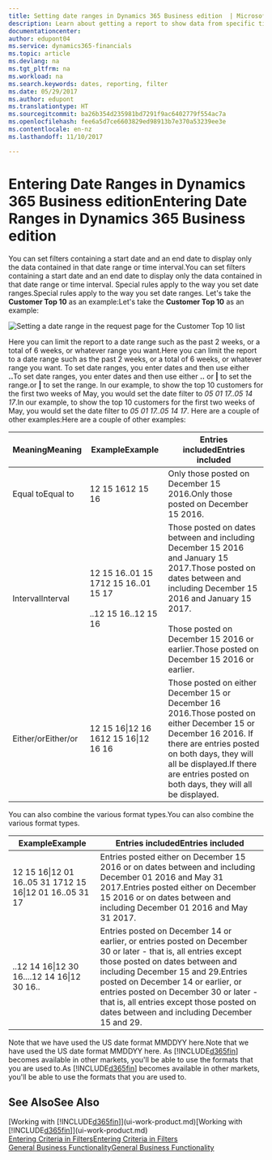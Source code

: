 ```yaml
---
title: Setting date ranges in Dynamics 365 Business edition  | Microsoft Docs
description: Learn about getting a report to show data from specific time periods using date ranges in Dynamics 365 Business edition .
documentationcenter: 
author: edupont04
ms.service: dynamics365-financials
ms.topic: article
ms.devlang: na
ms.tgt_pltfrm: na
ms.workload: na
ms.search.keywords: dates, reporting, filter
ms.date: 05/29/2017
ms.author: edupont
ms.translationtype: HT
ms.sourcegitcommit: ba26b354d235981bd7291f9ac6402779f554ac7a
ms.openlocfilehash: fee6a5d7ce6603829ed98913b7e370a53239ee3e
ms.contentlocale: en-nz
ms.lasthandoff: 11/10/2017

---
```

# <a name="entering-date-ranges-in-dynamics-365-business-edition"></a><span data-ttu-id="e4505-103">Entering Date Ranges in Dynamics 365 Business edition</span><span class="sxs-lookup"><span data-stu-id="e4505-103">Entering Date Ranges in Dynamics 365 Business edition</span></span> 
<span data-ttu-id="e4505-104">You can set filters containing a start date and an end date to display only the data contained in that date range or time interval.</span><span class="sxs-lookup"><span data-stu-id="e4505-104">You can set filters containing a start date and an end date to display only the data contained in that date range or time interval.</span></span> <span data-ttu-id="e4505-105">Special rules apply to the way you set date ranges.</span><span class="sxs-lookup"><span data-stu-id="e4505-105">Special rules apply to the way you set date ranges.</span></span> <span data-ttu-id="e4505-106">Let's take the **Customer Top 10** as an example:</span><span class="sxs-lookup"><span data-stu-id="e4505-106">Let's take the **Customer Top 10** as an example:</span></span>

![Setting a date range in the request page for the Customer Top 10 list](./media/ui-enter-date-ranges/customer-top10-list.png)

<span data-ttu-id="e4505-108">Here you can limit the report to a date range such as the past 2 weeks, or a total of 6 weeks, or whatever range you want.</span><span class="sxs-lookup"><span data-stu-id="e4505-108">Here you can limit the report to a date range such as the past 2 weeks, or a total of 6 weeks, or whatever range you want.</span></span> <span data-ttu-id="e4505-109">To set date ranges, you enter dates and then use either **..**</span><span class="sxs-lookup"><span data-stu-id="e4505-109">To set date ranges, you enter dates and then use either **..**</span></span> <span data-ttu-id="e4505-110">or **|** to set the range.</span><span class="sxs-lookup"><span data-stu-id="e4505-110">or **|** to set the range.</span></span> <span data-ttu-id="e4505-111">In our example, to show the top 10 customers for the first two weeks of May, you would set the date filter to *05 01 17..05 14 17*.</span><span class="sxs-lookup"><span data-stu-id="e4505-111">In our example, to show the top 10 customers for the first two weeks of May, you would set the date filter to *05 01 17..05 14 17*.</span></span>
<span data-ttu-id="e4505-112">Here are a couple of other examples:</span><span class="sxs-lookup"><span data-stu-id="e4505-112">Here are a couple of other examples:</span></span>

| <span data-ttu-id="e4505-113">Meaning</span><span class="sxs-lookup"><span data-stu-id="e4505-113">Meaning</span></span> | <span data-ttu-id="e4505-114">Example</span><span class="sxs-lookup"><span data-stu-id="e4505-114">Example</span></span> | <span data-ttu-id="e4505-115">Entries included</span><span class="sxs-lookup"><span data-stu-id="e4505-115">Entries included</span></span> |
|---|---|---|
|<span data-ttu-id="e4505-116">Equal to</span><span class="sxs-lookup"><span data-stu-id="e4505-116">Equal to</span></span>| <span data-ttu-id="e4505-117">12 15 16</span><span class="sxs-lookup"><span data-stu-id="e4505-117">12 15 16</span></span> |<span data-ttu-id="e4505-118">Only those posted on December 15 2016.</span><span class="sxs-lookup"><span data-stu-id="e4505-118">Only those posted on December 15 2016.</span></span>|
|<span data-ttu-id="e4505-119">Interval</span><span class="sxs-lookup"><span data-stu-id="e4505-119">Interval</span></span>| <span data-ttu-id="e4505-120">12 15 16..01 15 17</span><span class="sxs-lookup"><span data-stu-id="e4505-120">12 15 16..01 15 17</span></span><br /><br /><span data-ttu-id="e4505-121">..12 15 16</span><span class="sxs-lookup"><span data-stu-id="e4505-121">..12 15 16</span></span>|<span data-ttu-id="e4505-122">Those posted on dates between and including December 15 2016 and January 15 2017.</span><span class="sxs-lookup"><span data-stu-id="e4505-122">Those posted on dates between and including December 15 2016 and January 15 2017.</span></span><br /><br /><span data-ttu-id="e4505-123">Those posted on December 15 2016 or earlier.</span><span class="sxs-lookup"><span data-stu-id="e4505-123">Those posted on December 15 2016 or earlier.</span></span>|
|<span data-ttu-id="e4505-124">Either/or</span><span class="sxs-lookup"><span data-stu-id="e4505-124">Either/or</span></span>|<span data-ttu-id="e4505-125">12 15 16&#124;12 16 16</span><span class="sxs-lookup"><span data-stu-id="e4505-125">12 15 16&#124;12 16 16</span></span>|<span data-ttu-id="e4505-126">Those posted on either December 15 or December 16 2016.</span><span class="sxs-lookup"><span data-stu-id="e4505-126">Those posted on either December 15 or December 16 2016.</span></span> <span data-ttu-id="e4505-127">If there are entries posted on both days, they will all be displayed.</span><span class="sxs-lookup"><span data-stu-id="e4505-127">If there are entries posted on both days, they will all be displayed.</span></span>|

<span data-ttu-id="e4505-128">You can also combine the various format types.</span><span class="sxs-lookup"><span data-stu-id="e4505-128">You can also combine the various format types.</span></span>

| <span data-ttu-id="e4505-129">Example</span><span class="sxs-lookup"><span data-stu-id="e4505-129">Example</span></span> | <span data-ttu-id="e4505-130">Entries included</span><span class="sxs-lookup"><span data-stu-id="e4505-130">Entries included</span></span> |
|---|---|
|<span data-ttu-id="e4505-131">12 15 16&#124;12 01 16..05 31 17</span><span class="sxs-lookup"><span data-stu-id="e4505-131">12 15 16&#124;12 01 16..05 31 17</span></span> | <span data-ttu-id="e4505-132">Entries posted either on December 15 2016 or on dates between and including December 01 2016 and May 31 2017.</span><span class="sxs-lookup"><span data-stu-id="e4505-132">Entries posted either on December 15 2016 or on dates between and including December 01 2016 and May 31 2017.</span></span> |
|<span data-ttu-id="e4505-133">..12 14 16&#124;12 30 16..</span><span class="sxs-lookup"><span data-stu-id="e4505-133">..12 14 16&#124;12 30 16..</span></span> | <span data-ttu-id="e4505-134">Entries posted on December 14 or earlier, or entries posted on December 30 or later - that is, all entries except those posted on dates between and including December 15 and 29.</span><span class="sxs-lookup"><span data-stu-id="e4505-134">Entries posted on December 14 or earlier, or entries posted on December 30 or later - that is, all entries except those posted on dates between and including December 15 and 29.</span></span> |

<span data-ttu-id="e4505-135">Note that we have used the US date format MMDDYY here.</span><span class="sxs-lookup"><span data-stu-id="e4505-135">Note that we have used the US date format MMDDYY here.</span></span> <span data-ttu-id="e4505-136">As [!INCLUDE[d365fin](includes/d365fin_md.md)] becomes available in other markets, you'll be able to use the formats that you are used to.</span><span class="sxs-lookup"><span data-stu-id="e4505-136">As [!INCLUDE[d365fin](includes/d365fin_md.md)] becomes available in other markets, you'll be able to use the formats that you are used to.</span></span>

## <a name="see-also"></a><span data-ttu-id="e4505-137">See Also</span><span class="sxs-lookup"><span data-stu-id="e4505-137">See Also</span></span>
<span data-ttu-id="e4505-138">[Working with [!INCLUDE[d365fin](includes/d365fin_long_md.md)]](ui-work-product.md)</span><span class="sxs-lookup"><span data-stu-id="e4505-138">[Working with [!INCLUDE[d365fin](includes/d365fin_long_md.md)]](ui-work-product.md)</span></span>  
[<span data-ttu-id="e4505-139">Entering Criteria in Filters</span><span class="sxs-lookup"><span data-stu-id="e4505-139">Entering Criteria in Filters </span></span>](ui-enter-criteria-filters.md)  
[<span data-ttu-id="e4505-140">General Business Functionality</span><span class="sxs-lookup"><span data-stu-id="e4505-140">General Business Functionality</span></span>](ui-across-business-areas.md)

